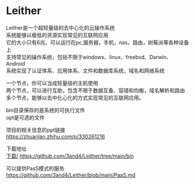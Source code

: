 Leither
========
Leither是一个超轻量级的去中心化的云操作系统  
系统能够以极低的资源实现常见的互联网应用  
它的大小只有6兆，可以运行在pc,服务器，手机，nas，路由，树莓派等各种设备上  
支持常见的操作系统，包括不限于windows、linux、freebsd、Darwin、Android     
系统实现了认证体系、应用体系、文件和数据库系统，域名和网络系统  

一个节点，你可以当成轻量级的主机使用  
两个节点，可以进行互助，包含不限于数据互备、容错和均衡，域名解析和路由  
多个节点，能够以去中化心化的方式实现常见的互联网应用。  


bin目录保存的是系统的可执行文件  
opt是可选的文件  
  
  
  
项目的相关信息的ppt链接  
<https://zhuanlan.zhihu.com/p/330261216>

下载地址  
<a href="./bin/"> 下载/</a>
<https://github.com/3and4/Leither/tree/main/bin>
  
可以提供PasS模式的服务  
<https://github.com/3and4/Leither/blob/main/PaaS.md>
